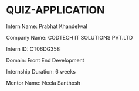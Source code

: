 # QUIZ-APPLICATION
Intern Name: Prabhat Khandelwal

Company Name: CODTECH IT SOLUTIONS PVT.LTD

Intern ID: CT06DG358

Domain: Front End Development

Internship Duration: 6 weeks

Mentor Name: Neela Santhosh
